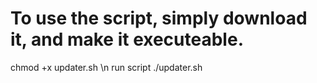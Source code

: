 # To use the script, simply download it, and make it executeable.

chmod +x updater.sh \n
run script ./updater.sh
